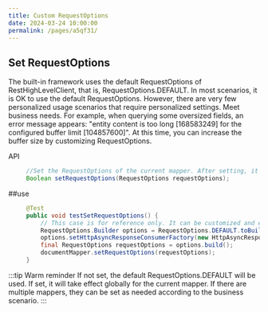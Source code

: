 ```yaml
---
title: Custom RequestOptions
date: 2024-03-24 10:00:00
permalink: /pages/a5qf31/
---
```

## Set RequestOptions
The built-in framework uses the default RequestOptions of RestHighLevelClient, that is, RequestOptions.DEFAULT. In most scenarios, it is OK to use the default RequestOptions. However, there are very few personalized usage scenarios that require personalized settings. Meet business needs.
For example, when querying some oversized fields, an error message appears: "entity content is too long [168583249] for the configured buffer limit [104857600]". At this time, you can increase the buffer size by customizing RequestOptions.

API
```java
     //Set the RequestOptions of the current mapper. After setting, it will permanently reside in the jvm cache. Subsequent CRUD will use this RequestOptions and will only become invalid after restarting the project.
     Boolean setRequestOptions(RequestOptions requestOptions);
```
##use

```java
     @Test
     public void testSetRequestOptions() {
         // This case is for reference only. It can be customized and expanded according to business needs.
         RequestOptions.Builder options = RequestOptions.DEFAULT.toBuilder();
         options.setHttpAsyncResponseConsumerFactory(new HttpAsyncResponseConsumerFactory.HeapBufferedResponseConsumerFactory(4 * 104857600));
         final RequestOptions requestOptions = options.build();
         documentMapper.setRequestOptions(requestOptions);
     }
```

:::tip Warm reminder
If not set, the default RequestOptions.DEFAULT will be used. If set, it will take effect globally for the current mapper. If there are multiple mappers, they can be set as needed according to the business scenario.
:::